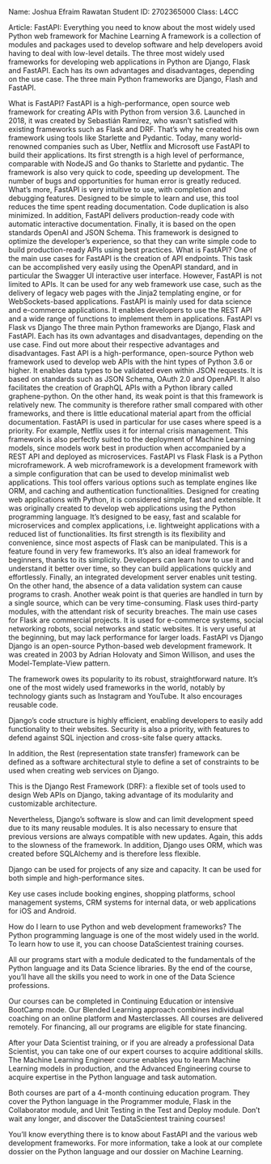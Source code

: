 Name: Joshua Efraim Rawatan Student ID: 2702365000 Class: L4CC

Article: FastAPI: Everything you need to know about the most widely used Python web framework for Machine Learning A framework is a collection of modules and packages used to develop software and help developers avoid having to deal with low-level details. The three most widely used frameworks for developing web applications in Python are Django, Flask and FastAPI. Each has its own advantages and disadvantages, depending on the use case. The three main Python frameworks are Django, Flash and FastAPI.

What is FastAPI? FastAPI is a high-performance, open source web framework for creating APIs with Python from version 3.6. Launched in 2018, it was created by Sebastián Ramírez, who wasn’t satisfied with existing frameworks such as Flask and DRF. That’s why he created his own framework using tools like Starlette and Pydantic. Today, many world-renowned companies such as Uber, Netflix and Microsoft use FastAPI to build their applications. Its first strength is a high level of performance, comparable with NodeJS and Go thanks to Starlette and pydantic. The framework is also very quick to code, speeding up development. The number of bugs and opportunities for human error is greatly reduced. What’s more, FastAPI is very intuitive to use, with completion and debugging features. Designed to be simple to learn and use, this tool reduces the time spent reading documentation. Code duplication is also minimized. In addition, FastAPI delivers production-ready code with automatic interactive documentation. Finally, it is based on the open standards OpenAI and JSON Schema. This framework is designed to optimize the developer’s experience, so that they can write simple code to build production-ready APIs using best practices. What is FastAPI? One of the main use cases for FastAPI is the creation of API endpoints. This task can be accomplished very easily using the OpenAPI standard, and in particular the Swagger UI interactive user interface. However, FastAPI is not limited to APIs. It can be used for any web framework use case, such as the delivery of legacy web pages with the Jinja2 templating engine, or for WebSockets-based applications. FastAPI is mainly used for data science and e-commerce applications. It enables developers to use the REST API and a wide range of functions to implement them in applications. FastAPI vs Flask vs Django The three main Python frameworks are Django, Flask and FastAPI. Each has its own advantages and disadvantages, depending on the use case. Find out more about their respective advantages and disadvantages. Fast API is a high-performance, open-source Python web framework used to develop web APIs with the hint types of Python 3.6 or higher. It enables data types to be validated even within JSON requests. It is based on standards such as JSON Schema, OAuth 2.0 and OpenAPI. It also facilitates the creation of GraphQL APIs with a Python library called graphene-python. On the other hand, its weak point is that this framework is relatively new. The community is therefore rather small compared with other frameworks, and there is little educational material apart from the official documentation. FastAPI is used in particular for use cases where speed is a priority. For example, Netflix uses it for internal crisis management. This framework is also perfectly suited to the deployment of Machine Learning models, since models work best in production when accompanied by a REST API and deployed as microservices. FastAPI vs Flask Flask is a Python microframework. A web microframework is a development framework with a simple configuration that can be used to develop minimalist web applications. This tool offers various options such as template engines like ORM, and caching and authentication functionalities. Designed for creating web applications with Python, it is considered simple, fast and extensible. It was originally created to develop web applications using the Python programming language. It’s designed to be easy, fast and scalable for microservices and complex applications, i.e. lightweight applications with a reduced list of functionalities. Its first strength is its flexibility and convenience, since most aspects of Flask can be manipulated. This is a feature found in very few frameworks. It’s also an ideal framework for beginners, thanks to its simplicity. Developers can learn how to use it and understand it better over time, so they can build applications quickly and effortlessly. Finally, an integrated development server enables unit testing. On the other hand, the absence of a data validation system can cause programs to crash. Another weak point is that queries are handled in turn by a single source, which can be very time-consuming. Flask uses third-party modules, with the attendant risk of security breaches. The main use cases for Flask are commercial projects. It is used for e-commerce systems, social networking robots, social networks and static websites. It is very useful at the beginning, but may lack performance for larger loads. FastAPI vs Django Django is an open-source Python-based web development framework. It was created in 2003 by Adrian Holovaty and Simon Willison, and uses the Model-Template-View pattern.

The framework owes its popularity to its robust, straightforward nature. It’s one of the most widely used frameworks in the world, notably by technology giants such as Instagram and YouTube. It also encourages reusable code.

Django’s code structure is highly efficient, enabling developers to easily add functionality to their websites. Security is also a priority, with features to defend against SQL injection and cross-site false query attacks.

In addition, the Rest (representation state transfer) framework can be defined as a software architectural style to define a set of constraints to be used when creating web services on Django.

This is the Django Rest Framework (DRF): a flexible set of tools used to design Web APIs on Django, taking advantage of its modularity and customizable architecture.

Nevertheless, Django’s software is slow and can limit development speed due to its many reusable modules. It is also necessary to ensure that previous versions are always compatible with new updates. Again, this adds to the slowness of the framework. In addition, Django uses ORM, which was created before SQLAlchemy and is therefore less flexible.

Django can be used for projects of any size and capacity. It can be used for both simple and high-performance sites.

Key use cases include booking engines, shopping platforms, school management systems, CRM systems for internal data, or web applications for iOS and Android.

How do I learn to use Python and web development frameworks? The Python programming language is one of the most widely used in the world. To learn how to use it, you can choose DataScientest training courses.

All our programs start with a module dedicated to the fundamentals of the Python language and its Data Science libraries. By the end of the course, you’ll have all the skills you need to work in one of the Data Science professions.

Our courses can be completed in Continuing Education or intensive BootCamp mode. Our Blended Learning approach combines individual coaching on an online platform and Masterclasses. All courses are delivered remotely. For financing, all our programs are eligible for state financing.

After your Data Scientist training, or if you are already a professional Data Scientist, you can take one of our expert courses to acquire additional skills. The Machine Learning Engineer course enables you to learn Machine Learning models in production, and the Advanced Engineering course to acquire expertise in the Python language and task automation.

Both courses are part of a 4-month continuing education program. They cover the Python language in the Programmer module, Flask in the Collaborator module, and Unit Testing in the Test and Deploy module. Don’t wait any longer, and discover the DataScientest training courses!

You’ll know everything there is to know about FastAPI and the various web development frameworks. For more information, take a look at our complete dossier on the Python language and our dossier on Machine Learning.
